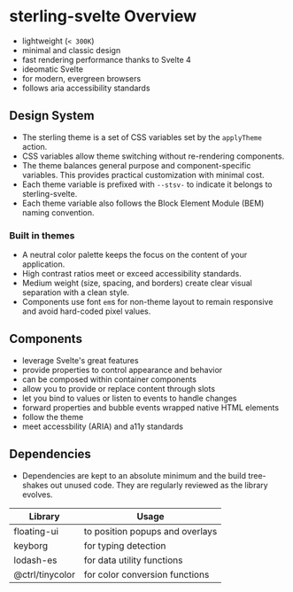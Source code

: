 # sterling-svelte Overview

- lightweight (`< 300K`)
- minimal and classic design
- fast rendering performance thanks to Svelte 4
- ideomatic Svelte
- for modern, evergreen browsers
- follows aria accessibility standards

## Design System

- The sterling theme is a set of CSS variables set by the `applyTheme` action.
- CSS variables allow theme switching without re-rendering components.
- The theme balances general purpose and component-specific variables.
  This provides practical customization with minimal cost.
- Each theme variable is prefixed with `--stsv-` to indicate it belongs to sterling-svelte.
- Each theme variable also follows the Block Element Module (BEM) naming convention.

### Built in themes

- A neutral color palette keeps the focus on the content of your application.
- High contrast ratios meet or exceed accessibility standards.
- Medium weight (size, spacing, and borders) create clear visual separation with a clean style.
- Components use font `em`s for non-theme layout to remain responsive and avoid hard-coded pixel values.

## Components

- leverage Svelte's great features
- provide properties to control appearance and behavior
- can be composed within container components
- allow you to provide or replace content through slots
- let you bind to values or listen to events to handle changes
- forward properties and bubble events wrapped native HTML elements
- follow the theme
- meet accessbility (ARIA) and a11y standards

## Dependencies

- Dependencies are kept to an absolute minimum and the build tree-shakes out unused code.
  They are regularly reviewed as the library evolves.

| Library         | Usage                           |
| --------------- | ------------------------------- |
| floating-ui     | to position popups and overlays |
| keyborg         | for typing detection            |
| lodash-es       | for data utility functions      |
| @ctrl/tinycolor | for color conversion functions  |
